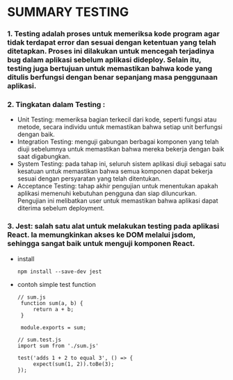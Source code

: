 # SUMMARY TESTING

### 1. Testing adalah proses untuk memeriksa kode program agar tidak terdapat error dan sesuai dengan ketentuan yang telah ditetapkan. Proses ini dilakukan untuk mencegah terjadinya bug dalam aplikasi sebelum aplikasi dideploy. Selain itu, testing juga bertujuan untuk memastikan bahwa kode yang ditulis berfungsi dengan benar sepanjang masa penggunaan aplikasi.

### 2. Tingkatan dalam Testing : 
- Unit Testing: memeriksa bagian terkecil dari kode, seperti fungsi atau metode, secara individu untuk memastikan bahwa setiap unit berfungsi dengan baik. 
- Integration Testing: menguji gabungan berbagai komponen yang telah diuji sebelumnya untuk memastikan bahwa mereka bekerja dengan baik saat digabungkan.
- System Testing: pada tahap ini, seluruh sistem aplikasi diuji sebagai satu kesatuan untuk memastikan bahwa semua komponen dapat bekerja sesuai dengan persyaratan yang telah ditentukan.
- Acceptance Testing: tahap akhir pengujian untuk menentukan apakah aplikasi memenuhi kebutuhan pengguna dan siap diluncurkan. Pengujian ini melibatkan user untuk memastikan bahwa aplikasi dapat diterima sebelum deployment.

### 3. Jest: salah satu alat untuk melakukan testing pada aplikasi React. Ia memungkinkan akses ke DOM melalui jsdom, sehingga sangat baik untuk menguji komponen React.
- install
   ```
   npm install --save-dev jest
   ```
- contoh simple test function
   ```
   // sum.js
    function sum(a, b) {
        return a + b;
    }
    
    module.exports = sum;
   ```
   
   ```
   // sum.test.js
   import sum from './sum.js'
    
   test('adds 1 + 2 to equal 3', () => {
        expect(sum(1, 2)).toBe(3);
   });
   ```